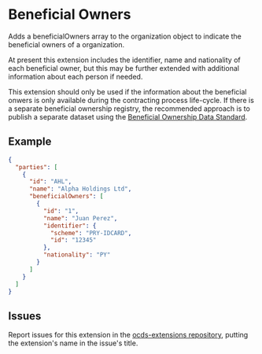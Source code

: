 # Beneficial Owners
Adds a beneficialOwners array to the organization object to indicate the beneficial owners of a organization.

At present this extension includes the identifier, name and nationality of each beneficial owner, but this may be further extended with additional information about each person if needed.

This extension should only be used if the information about the beneficial onwers is only available during the contracting process life-cycle. If there is a separate beneficial ownership registry, the recommended approach is to publish a separate dataset using the [Beneficial Ownership Data Standard](http://standard.openownership.org/).

## Example

```json
{
  "parties": [
    {
      "id": "AHL",
      "name": "Alpha Holdings Ltd",
      "beneficialOwners": [
        {
          "id": "1",
          "name": "Juan Perez",
          "identifier": {
            "scheme": "PRY-IDCARD",
            "id": "12345"
          },
          "nationality": "PY"
        }
      ]
    }
  ]
}
```

## Issues

Report issues for this extension in the [ocds-extensions repository](https://github.com/open-contracting/ocds-extensions/issues), putting the extension's name in the issue's title.